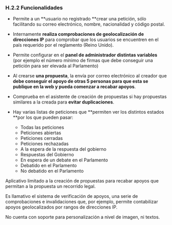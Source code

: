 ### H.2.2 Funcionalidades

* Permite a un **usuario no registrado **crear una petición, sólo facilitando su correo electrónico, nombre, nacionalidad y código postal.

* Internamente **realiza comprobaciones de geolocalización de direcciones IP** para comprobar que los usuarios se encuentren en el país requerido por el reglamento \(Reino Unido\).

* Permite configurar en el **panel de administrador distintas variables** \(por ejemplo el número mínimo de firmas que debe conseguir una petición para ser elevada al Parlamento\)

* Al crearse **una propuesta**, la envía por correo electrónico al creador que **debe conseguir el apoyo de otras 5 personas para que esta se publique en la web y pueda comenzar a recabar apoyos**.

* Comprueba en el asistente de creación de propuestas si hay propuestas similares a la creada para **evitar duplicaciones**.

* Hay varias listas de peticiones que **permiten ver los distintos estados **por los que pueden pasar:

  * Todas las peticiones
  * Peticiones abiertas
  * Peticiones cerradas
  * Peticiones rechazadas
  * A la espera de la respuesta del gobierno
  * Respuestas del Gobierno
  * En espera de un debate en el Parlamento
  * Debatido en el Parlamento
  * No debatido en el Parlamento

Aplicativo limitado a la creación de propuestas para recabar apoyos que permitan a la propuesta un recorrido legal.

Es llamativo el sistema de verificación de apoyos, una serie de comprobaciones e invalidaciones que, por ejemplo, permite contabilizar apoyos geolocalizados por rangos de  direcciones IP.

No cuenta con soporte para personalización a nivel de imagen, ni textos.

